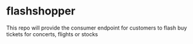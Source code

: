 # flashshopper
This repo will provide the consumer endpoint for customers to flash buy tickets for concerts, flights or stocks

